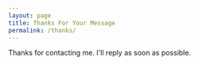 ```yaml
---
layout: page
title: Thanks For Your Message
permalink: /thanks/
---
```

Thanks for contacting me. I'll reply as soon as possible.